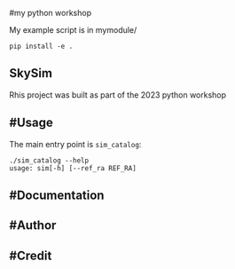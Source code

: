 #my python workshop

My example script is in mymodule/

```
pip install -e .
```

**SkySim**
----
Rhis project was built as part of the 2023 python workshop

#Usage
----
The main entry point is ```sim_catalog```:

```
./sim_catalog --help
usage: sim[-h] [--ref_ra REF_RA]
```

#Documentation
-----

#Author
-----

#Credit
------
